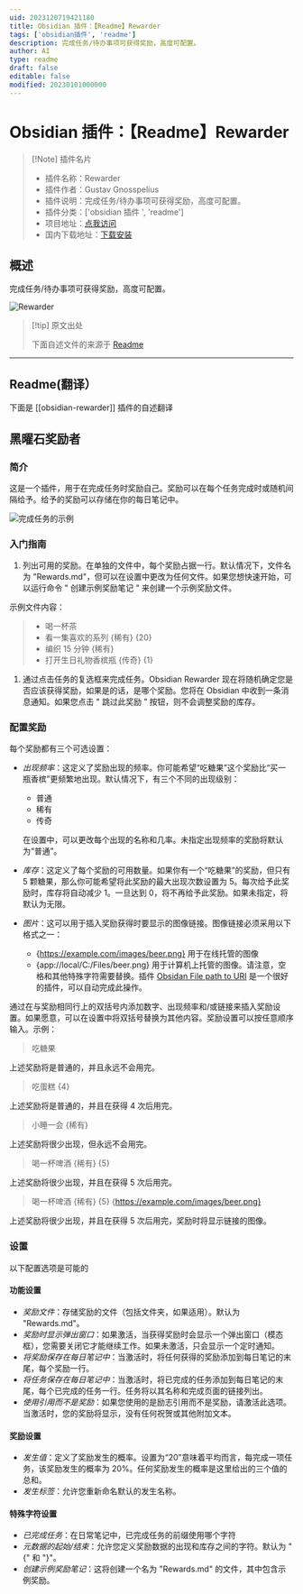```yaml
---
uid: 2023120719421180
title: Obsidian 插件：【Readme】Rewarder
tags: ['obsidian插件', 'readme']
description: 完成任务/待办事项可获得奖励，高度可配置。
author: AI
type: readme
draft: false
editable: false
modified: 20230101000000
---
```


# Obsidian 插件：【Readme】Rewarder

> [!Note] 插件名片
> - 插件名称：Rewarder
> - 插件作者：Gustav Gnosspelius
> - 插件说明：完成任务/待办事项可获得奖励，高度可配置。
> - 插件分类：['obsidian 插件 ', 'readme']
> - 项目地址：[点我访问](https://github.com/Gnopps/obsidian-rewarder)
> - 国内下载地址：[下载安装](https://pkmer.cn/products/plugin/pluginMarket/?obsidian-rewarder)

## 概述

完成任务/待办事项可获得奖励，高度可配置。

![Rewarder](https://cdn.pkmer.cn/covers/obsidian-rewarder.gif!pkmer)

> [!tip] 原文出处
>
>下面自述文件的来源于 [Readme](https://ghproxy.net/https://raw.githubusercontent.com/Gnopps/obsidian-rewarder/master/README.md)
>

---

## Readme(翻译）

下面是 [[obsidian-rewarder]] 插件的自述翻译

## 黑曜石奖励者

### 简介

这是一个插件，用于在完成任务时奖励自己。奖励可以在每个任务完成时或随机间隔给予。给予的奖励可以存储在你的每日笔记中。

![完成任务的示例](https://cdn.pkmer.cn/covers/obsidian-rewarder_1_0.gif!pkmer)

### 入门指南

1. 列出可用的奖励。在单独的文件中，每个奖励占据一行。默认情况下，文件名为 "Rewards.md"，但可以在设置中更改为任何文件。如果您想快速开始，可以运行命令 " 创建示例奖励笔记 " 来创建一个示例奖励文件。

示例文件内容：

> - 喝一杯茶
> - 看一集喜欢的系列 {稀有} {20}
> - 编织 15 分钟 {稀有}
> - 打开生日礼物香槟瓶 {传奇} {1}

1. 通过点击任务的复选框来完成任务。Obsidian Rewarder 现在将随机确定您是否应该获得奖励，如果是的话，是哪个奖励。您将在 Obsidian 中收到一条消息通知。如果您点击 " 跳过此奖励 " 按钮，则不会调整奖励的库存。

### 配置奖励

每个奖励都有三个可选设置：

- _出现频率_：这定义了奖励出现的频率。你可能希望“吃糖果”这个奖励比“买一瓶香槟”更频繁地出现。默认情况下，有三个不同的出现级别：
  - 普通
  - 稀有
  - 传奇

  在设置中，可以更改每个出现的名称和几率。未指定出现频率的奖励将默认为“普通”。

- _库存_：这定义了每个奖励的可用数量。如果你有一个“吃糖果”的奖励，但只有 5 颗糖果，那么你可能希望将此奖励的最大出现次数设置为 5。每次给予此奖励时，库存将自动减少 1。一旦达到 0，将不再给予此奖励。如果未指定，将默认为无限。
- _图片_：这可以用于插入奖励获得时要显示的图像链接。图像链接必须采用以下格式之一：
  - {<https://example.com/images/beer.png}> 用于在线托管的图像
  - {app://local/C:/Files/beer.png} 用于计算机上托管的图像。请注意，空格和其他特殊字符需要替换。插件 [Obsidan File path to URI](https://github.com/MichalBures/obsidian-file-path-to-uri) 是一个很好的插件，可以自动完成此操作。

通过在与奖励相同行上的双括号内添加数字、出现频率和/或链接来插入奖励设置。如果愿意，可以在设置中将双括号替换为其他内容。奖励设置可以按任意顺序输入。示例：

> 吃糖果

上述奖励将是普通的，并且永远不会用完。

> 吃蛋糕 {4}

上述奖励将是普通的，并且在获得 4 次后用完。

> 小睡一会 {稀有}

上述奖励将很少出现，但永远不会用完。

> 喝一杯啤酒 {稀有} {5}

上述奖励将很少出现，并且在获得 5 次后用完。

> 喝一杯啤酒 {稀有} {5} {<https://example.com/images/beer.png}>

上述奖励将很少出现，并且在获得 5 次后用完，奖励时将显示链接的图像。

### 设置

以下配置选项是可能的

#### 功能设置

- _奖励文件_：存储奖励的文件（包括文件夹，如果适用）。默认为 "Rewards.md"。
- _奖励时显示弹出窗口_：如果激活，当获得奖励时会显示一个弹出窗口（模态框），您需要关闭它才能继续工作。如果未激活，只会显示一个定时通知。
- _将奖励保存在每日笔记中_：当激活时，将任何获得的奖励添加到每日笔记的末尾，每个奖励一行。
- _将任务保存在每日笔记中_：当激活时，将已完成的任务添加到每日笔记的末尾，每个已完成的任务一行。任务将以其名称和完成页面的链接列出。
- _使用引用而不是奖励_：如果您使用的是励志引用而不是奖励，请激活此选项。当激活时，您的奖励将显示，没有任何祝贺或其他附加文本。

#### 奖励设置

- _发生值_：定义了奖励发生的概率。设置为“20”意味着平均而言，每完成一项任务，该奖励发生的概率为 20%。任何奖励发生的概率是这里给出的三个值的总和。
- _发生标签_：允许您重新命名默认的发生名称。

#### 特殊字符设置

- _已完成任务_：在日常笔记中，已完成任务的前缀使用哪个字符
- _元数据的起始/结束_：允许您定义奖励数据的出现和库存之间的字符。默认为 "{" 和 "}"。
- _创建示例奖励笔记_：这将创建一个名为 "Rewards.md" 的文件，其中包含示例奖励。



